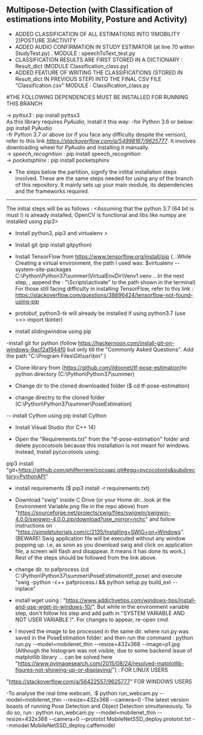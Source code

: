 
## Multipose-Detection (with Classification of estimations into Mobility, Posture and Activity)
- ADDED CLASSIFICATION OF ALL ESTIMATIONS INTO 1)MOBILITY 2)POSTURE 3)ACTIVITY        
- ADDED AUDIO CONFIRMATION IN STUDY ESTIMATOR (at line 70 within StudyTest.py) . MODULE : speechToText_test.py        
- CLASSIFICATION RESULTS ARE FIRST STORED IN A DICTIONARY : Result_dict (MODULE Classification_class.py)        
- ADDED FEATURE OF WRITING THE CLASSIFICATIONS (STORED IN Result_dict IN PREVIOUS STEP) INTO THE FINAL CSV FILE "Classification.csv" MODULE : Classification_class.py        


#THE FOLLOWING DEPENDENCIES MUST BE INSTALLED FOR RUNNING THIS BRANCH        

-> *pyttsx3* : pip install pyttsx3        
   As this library requires *PyAudio*, install it this way:
   -for Python 3.6 or below: pip install PyAudio        
   -fr Python 3.7 or above (or if you face any difficulty despite the verison), refer to this link *https://stackoverflow.com/a/54998167/9625777*. It involves downloading wheel for *PyAudio* and installing it manually.        
-> *speech_recognition* : pip install speech_recognition         
-> *pocketsphinx* : pip install pocketsphinx        

- The steps below the partition, signify the initital installation steps involved. These are the same steps needed for using any of the branch of this repository. It mainly sets up your main module, its dependencies and the frameworks required.
________________________________________________________________________________________________________________________________________
The initial steps will be as follows :
<Assuming that the python 3.7 (64 bit is must !) is already installed, OpenCV is functional and libs like numpy are installed using pip3>

- Install python3, pip3 and virtualenv >

- Install git
 (pip install gitpython)
 
- Install TensorFlow from https://www.tensorflow.org/install/pip
 (...While Creating a virtual environment, the path I used was: $virtualenv --system-site-packages C:\Python\Python37\summer\VirtualEnvDir\Venv1.venv 
...In the next step, <for activating the environment>, append the : "\Scripts\activate" to the path shown in the terminal)
 For those still facing difficulty in installing TensorFlow, refer to this link : https://stackoverflow.com/questions/38896424/tensorflow-not-found-using-pip
 
- protobuf, python3-tk will already be installed if using python3.7
 (use >>> import tkinter)
 
- install slidingwindow using pip

-install git for python 
 (follow https://hackernoon.com/install-git-on-windows-9acf2a1944f0
  but only till the "Commonly Asked Questions". Add the path "C:\Program Files\Git\usr\bin" )

- Clone library from (https://github.com/ildoonet/tf-pose-estimation)to python directory (C:\Python\Python37\summer)

- Change dir to the cloned downloaded folder
 ($ cd tf-pose-estimation)

- change directry to the cloned folder
 (C:\Python\Python37\summer\PoseEstimation)

-- install Cython using pip install Cython

- Install Visual Studio (for C++ 14) 

- Open the "Requirements.txt" from the "tf-pose-estimation" folder and delete pycocotools because this installation is not meant for windows. Instead, Install pycocotools using:

pip3 install "git+https://github.com/philferriere/cocoapi.git#egg=pycocotools&subdirectory=PythonAPI"



- install requirements 
 ($ pip3 install -r requirements.txt)

- Download "swig" inside C Drive (or your Home dir...look at the Environment Variable.png file in the repo above) from "https://sourceforge.net/projects/swig/files/swigwin/swigwin-4.0.0/swigwin-4.0.0.zip/download?use_mirror=nchc" and follow instructions on "https://simpletutorials.com/c/2135/Installing+SWIG+on+Windows".
(BEWARE! Swig application file will be executed without any window popping up. i.e, as soon as you download swig and click on application file, a screen will flash and disappear. It means it has done its work.) Rest of the steps should be followed from the link above.

- change dir. to pafprocess
 (cd C:\Python\Python37\summer\PoseEstimation\tf_pose) and execute "swig -python -c++ pafprocess.i && python setup.py build_ext --inplace"

- install wget using : "https://www.addictivetips.com/windows-tips/install-and-use-wget-in-windows-10/". But while in the environment variable step, don't follow his step and add path in "SYSTEM VARIABLE AND NOT USER VARIABLE !". For changes to appear, re-open cmd.

- I moved the image to be processed in the same dir. where run.py was saved in the PoseEstimation folder. and then run the command : 
python run.py --model=mobilenet_thin --resize=432x368 --image=p1.jpg
(Although the histogram was not visible, due to some backend issue of matplotlib library ... can be solved here "https://www.pyimagesearch.com/2015/08/24/resolved-matplotlib-figures-not-showing-up-or-displaying/") : FOR LINUX USERS

"https://stackoverflow.com/a/56422557/9625777" FOR WINDOWS USERS

-To analyse the real time webcam, :$ python run_webcam.py --model=mobilenet_thin --resize=432x368 --camera=0
-The latest version boasts of running Pose Detection and Object Detection simultaneously. To do so, run :
python run_webcam.py --model=mobilenet_thin --resize=432x368 --camera=0 --prototxt MobileNetSSD_deploy.prototxt.txt --mmodel MobileNetSSD_deploy.caffemodel

